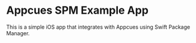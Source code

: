 # Appcues SPM Example App

This is a simple iOS app that integrates with Appcues using Swift Package Manager.
